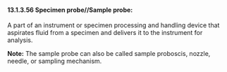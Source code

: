 #### 13.1.3.56 Specimen probe//Sample probe:

A part of an instrument or specimen processing and handling device that aspirates fluid from a specimen and delivers it to the instrument for analysis.

**Note:** The sample probe can also be called sample proboscis, nozzle, needle, or sampling mechanism.
